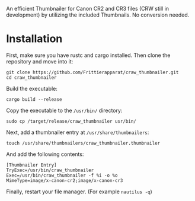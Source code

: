 An efficient Thumbnailer for Canon CR2 and CR3 files (CRW still in development) by utilizing the included Thumbnails. No conversion needed.

# Installation
First, make sure you have rustc and cargo installed.
Then clone the repository and move into it:
```Shell
git clone https://github.com/Frittierapparat/craw_thumbnailer.git
cd craw_thumbnailer
```
Build the executable:
```Shell
cargo build --release
```
Copy the executable to the `/usr/bin/` directory:
```Shell
sudo cp /target/release/craw_thumbnailer usr/bin/
```
Next, add a thumbnailer entry at `/usr/share/thumbnailers`:
```Shell
touch /usr/share/thumbnailers/craw_thumbnailer.thumbnailer
```
And add the following contents:
```desktop
[Thumbnailer Entry]
TryExec=/usr/bin/craw_thumbnailer
Exec=/usr/bin/craw_thumbnailer -f %i -o %o
MimeType=image/x-canon-cr2;image/x-canon-cr3
```
Finally, restart your file manager. (For example `nautilus -q`)
